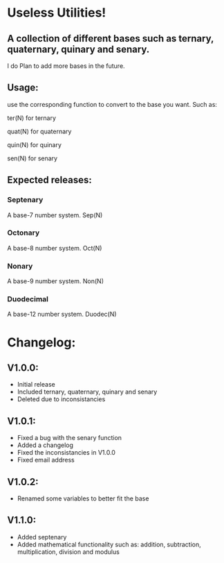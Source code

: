 # Useless Utilities!
## A collection of different bases such as ternary, quaternary, quinary and senary.

I do Plan to add more bases in the future.

## Usage:

use the corresponding function to convert to the base you want.
Such as:

ter(N) for ternary

quat(N) for quaternary

quin(N) for quinary

sen(N) for senary

## Expected releases:
### Septenary
A base-7 number system. Sep(N)
### Octonary
A base-8 number system. Oct(N)
### Nonary
A base-9 number system. Non(N)
### Duodecimal
A base-12 number system. Duodec(N)



# Changelog:

## V1.0.0:
- Initial release
- Included ternary, quaternary, quinary and senary
- Deleted due to inconsistancies

## V1.0.1:
- Fixed a bug with the senary function
- Added a changelog
- Fixed the inconsistancies in V1.0.0
- Fixed email address

## V1.0.2:
- Renamed some variables to better fit the base

## V1.1.0:
- Added septenary
- Added mathematical functionality such as: addition, subtraction, multiplication, division and modulus